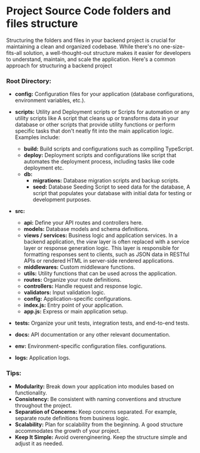 # Project Source Code folders and files structure

Structuring the folders and files in your backend project is crucial for maintaining a clean and organized codebase. While there's no one-size-fits-all solution, a well-thought-out structure makes it easier for developers to understand, maintain, and scale the application. Here's a common approach for structuring a backend project

### Root Directory:

- **config:** Configuration files for your application (database configurations, environment variables, etc.).
- **scripts:**
  Utility and Deployment scripts or Scripts for automation or any utility scripts like A script that cleans up or transforms data in your database or other scripts that provide utility functions or perform specific tasks that don't neatly fit into the main application logic. Examples include:

  - **build:** Build scripts and configurations such as compiling TypeScript.
  - **deploy:** Deployment scripts and configurations like script that automates the deployment process, including tasks like code deployment etc.
  - **db:**
    - **migrations:** Database migration scripts and backup scripts.
    - **seed:** Database Seeding Script to seed data for the database, A script that populates your database with initial data for testing or development purposes.

- **src:**
  - **api:** Define your API routes and controllers here.
  - **models:** Database models and schema definitions.
  - **views / services:** Business logic and application services. In a backend application, the _view_ layer is often replaced with a service layer or response generation logic. This layer is responsible for formatting responses sent to clients, such as JSON data in RESTful APIs or rendered HTML in server-side rendered applications.
  - **middlewares:** Custom middleware functions.
  - **utils:** Utility functions that can be used across the application.
  - **routes:** Organize your route definitions.
  - **controllers:** Handle request and response logic.
  - **validators:** Input validation logic.
  - **config:** Application-specific configurations.
  - **index.js:** Entry point of your application.
  - **app.js:** Express or main application setup.
- **tests:** Organize your unit tests, integration tests, and end-to-end tests.
- **docs:** API documentation or any other relevant documentation.
- **env:** Environment-specific configuration files.
  configurations.
- **logs:** Application logs.

### Tips:

- **Modularity:** Break down your application into modules based on functionality.
- **Consistency:** Be consistent with naming conventions and structure throughout the project.
- **Separation of Concerns:** Keep concerns separated. For example, separate route definitions from business logic.
- **Scalability:** Plan for scalability from the beginning. A good structure accommodates the growth of your project.
- **Keep It Simple:** Avoid overengineering. Keep the structure simple and adjust it as needed.
